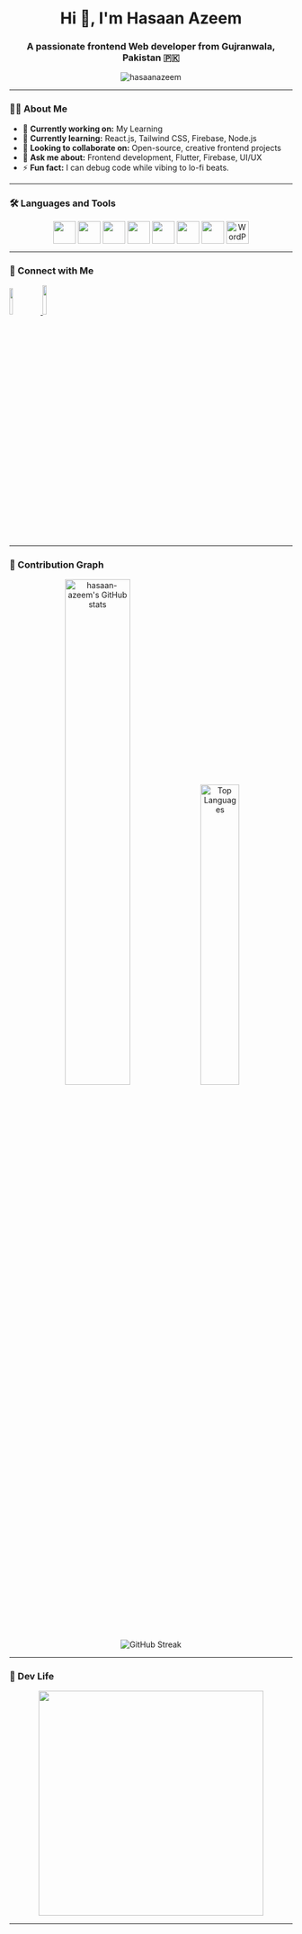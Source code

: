 <h1 align="center">Hi 👋, I'm Hasaan Azeem</h1>
<h3 align="center">A passionate frontend Web developer from Gujranwala, Pakistan 🇵🇰</h3>

<p align="center">
  <img src="https://komarev.com/ghpvc/?username=hasaanazeem&label=Profile%20views&color=0e75b6&style=flat" alt="hasaanazeem" />
</p>

---

### 🧑‍💻 About Me

- 🔭 **Currently working on:** My Learning  
- 🌱 **Currently learning:** React.js, Tailwind CSS, Firebase, Node.js  
- 🤝 **Looking to collaborate on:** Open-source, creative frontend projects  
- 💬 **Ask me about:** Frontend development, Flutter, Firebase, UI/UX  
- ⚡ **Fun fact:** I can debug code while vibing to lo-fi beats.

---

### 🛠️ Languages and Tools

<p align="center">
  <img src="https://cdn.jsdelivr.net/gh/devicons/devicon/icons/html5/html5-original.svg" width="40" style="vertical-align: middle;" />
  <img src="https://cdn.jsdelivr.net/gh/devicons/devicon/icons/css3/css3-original.svg" width="40" style="vertical-align: middle;" />
  <img src="https://cdn.jsdelivr.net/gh/devicons/devicon/icons/javascript/javascript-original.svg" width="40" style="vertical-align: middle;" />
  <img src="https://cdn.jsdelivr.net/gh/devicons/devicon/icons/flutter/flutter-original.svg" width="40" style="vertical-align: middle;" />
  <img src="https://cdn.jsdelivr.net/gh/devicons/devicon/icons/firebase/firebase-plain.svg" width="40" style="vertical-align: middle;" />
  <img src="https://cdn.jsdelivr.net/gh/devicons/devicon/icons/git/git-original.svg" width="40" style="vertical-align: middle;" />
  <img src="https://cdn.jsdelivr.net/gh/devicons/devicon/icons/github/github-original.svg" width="40" style="vertical-align: middle;" />
  <img src="https://cdn.jsdelivr.net/gh/devicons/devicon/icons/wordpress/wordpress-original.svg" width="40" alt="WordPress" style="vertical-align: middle;" />
</p>

---

### 🔗 Connect with Me

<p align="left">
  <a href="mailto:hasaanazeem07@gmail.com">
    <img src="https://img.shields.io/badge/Gmail-D14836?style=for-the-badge&logo=gmail&logoColor=white" width="11%" max-width="60" />
  </a>
  <a href="https://linkedin.com/in/hasaan-azeem" target="_blank">
    <img src="https://img.shields.io/badge/LinkedIn-0A66C2?style=for-the-badge&logo=linkedin&logoColor=white" width="11.5%" max-width="60" />
  </a>
</p>

---

### 🧠 Contribution Graph

<div align="center">
 <p align="center">
  <img width="48%" src="https://github-readme-stats.vercel.app/api?username=hasaan-azeem&show_icons=true&theme=radical" alt="hasaan-azeem's GitHub stats" />


  <img width="37%" src="https://github-readme-stats.vercel.app/api/top-langs/?username=hasaan-azeem&layout=compact&theme=radical" alt="Top Languages" />
</p>

<p align="center">
  <img src="https://github-readme-streak-stats.herokuapp.com/?user=hasaan-azeem&theme=radical" alt="GitHub Streak" />
</p>



</div>

---

### 🎨 Dev Life

<p align="center">
  <img src="https://cdn.dribbble.com/users/1162077/screenshots/3848914/programmer.gif" width="400"/>
</p>

---

